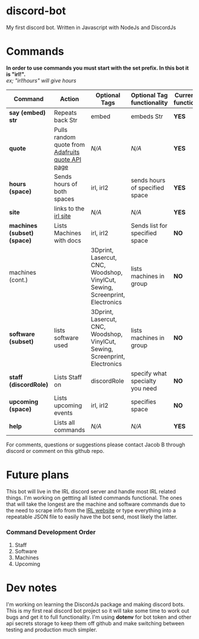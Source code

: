 # discord-bot
My first discord bot. Written in Javascript with NodeJs and DiscordJs

# Commands
**In order to use commands you must start with the set prefix. In this bot it is "irl!".** \
*ex; "irl!hours" will give hours*

Command | Action | Optional Tags | Optional Tag functionality | Currently functional
--------|--------|---------------|--------------------------- | --------------------
**say (embed) str** | Repeats back Str | embed | embeds Str | **YES**
**quote** | Pulls random quote from [Adafruits quote API page](adafruit.com/quotes.php) | *N/A* | *N/A* | **YES**
**hours (space)** | Sends hours of both spaces | irl, irl2 | sends hours of specified space | **YES**
**site** | links to the [irl site](http://irl.depaul.edu/) | *N/A* | *N/A* | **YES**
**machines (subset) (space)** | Lists Machines with docs | irl, irl2 | Sends list for specified space | **NO**
machines (cont.)| | 3Dprint, Lasercut, CNC, Woodshop, VinylCut, Sewing, Screenprint, Electronics | lists machines in group | **NO**
**software (subset)** | lists software used | 3Dprint, Lasercut, CNC, Woodshop, VinylCut, Sewing, Screenprint, Electronics | lists machines in group | **NO**
**staff (discordRole)** | Lists Staff on | discordRole | specify what specialty you need | **NO**
**upcoming (space)** | Lists upcoming events | irl, irl2 | specifies space | **NO**
**help** | Lists all commands | *N/A* | *N/A* | **YES**

For comments, questions or suggestions please contact Jacob B through discord or comment on this github repo.

# Future plans
This bot will live in the IRL discord server and handle most IRL related things. I'm working on gettting all listed commands functional. The ones that will take the longest are the machine and software commands due to the need to scrape info from the [IRL website](http://irl.depaul.edu/equipment-and-resources/) or type everything into a repeatable JSON file to easily have the bot send, most likely the latter.

### Command Development Order
1. Staff
1. Software
1. Machines
1. Upcoming

# Dev notes
I'm working on learning the DiscordJs package and making discord bots. This is my first real discord bot project so it will take some time to work out bugs and get it to full functionality. I'm using **dotenv** for bot token and other api secrets storage to keep them off github and make switching between testing and production much simpler.
